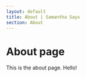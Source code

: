 ```yaml
---
layout: default
title: About | Samantha Says
section: About
---
```


# About page

This is the about page. Hello!